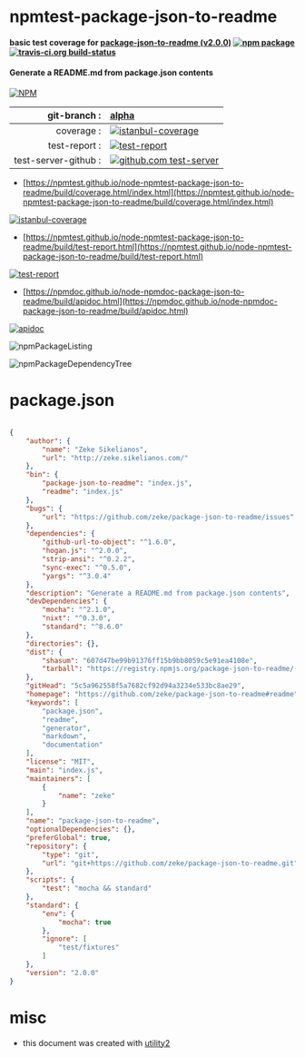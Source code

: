 # npmtest-package-json-to-readme

#### basic test coverage for  [package-json-to-readme (v2.0.0)](https://github.com/zeke/package-json-to-readme#readme)  [![npm package](https://img.shields.io/npm/v/npmtest-package-json-to-readme.svg?style=flat-square)](https://www.npmjs.org/package/npmtest-package-json-to-readme) [![travis-ci.org build-status](https://api.travis-ci.org/npmtest/node-npmtest-package-json-to-readme.svg)](https://travis-ci.org/npmtest/node-npmtest-package-json-to-readme)

#### Generate a README.md from package.json contents

[![NPM](https://nodei.co/npm/package-json-to-readme.png?downloads=true&downloadRank=true&stars=true)](https://www.npmjs.com/package/package-json-to-readme)

| git-branch : | [alpha](https://github.com/npmtest/node-npmtest-package-json-to-readme/tree/alpha)|
|--:|:--|
| coverage : | [![istanbul-coverage](https://npmtest.github.io/node-npmtest-package-json-to-readme/build/coverage.badge.svg)](https://npmtest.github.io/node-npmtest-package-json-to-readme/build/coverage.html/index.html)|
| test-report : | [![test-report](https://npmtest.github.io/node-npmtest-package-json-to-readme/build/test-report.badge.svg)](https://npmtest.github.io/node-npmtest-package-json-to-readme/build/test-report.html)|
| test-server-github : | [![github.com test-server](https://npmtest.github.io/node-npmtest-package-json-to-readme/GitHub-Mark-32px.png)](https://npmtest.github.io/node-npmtest-package-json-to-readme/build/app/index.html) | | build-artifacts : | [![build-artifacts](https://npmtest.github.io/node-npmtest-package-json-to-readme/glyphicons_144_folder_open.png)](https://github.com/npmtest/node-npmtest-package-json-to-readme/tree/gh-pages/build)|

- [https://npmtest.github.io/node-npmtest-package-json-to-readme/build/coverage.html/index.html](https://npmtest.github.io/node-npmtest-package-json-to-readme/build/coverage.html/index.html)

[![istanbul-coverage](https://npmtest.github.io/node-npmtest-package-json-to-readme/build/screenCapture.buildCi.browser.%252Ftmp%252Fbuild%252Fcoverage.lib.html.png)](https://npmtest.github.io/node-npmtest-package-json-to-readme/build/coverage.html/index.html)

- [https://npmtest.github.io/node-npmtest-package-json-to-readme/build/test-report.html](https://npmtest.github.io/node-npmtest-package-json-to-readme/build/test-report.html)

[![test-report](https://npmtest.github.io/node-npmtest-package-json-to-readme/build/screenCapture.buildCi.browser.%252Ftmp%252Fbuild%252Ftest-report.html.png)](https://npmtest.github.io/node-npmtest-package-json-to-readme/build/test-report.html)

- [https://npmdoc.github.io/node-npmdoc-package-json-to-readme/build/apidoc.html](https://npmdoc.github.io/node-npmdoc-package-json-to-readme/build/apidoc.html)

[![apidoc](https://npmdoc.github.io/node-npmdoc-package-json-to-readme/build/screenCapture.buildCi.browser.%252Ftmp%252Fbuild%252Fapidoc.html.png)](https://npmdoc.github.io/node-npmdoc-package-json-to-readme/build/apidoc.html)

![npmPackageListing](https://npmtest.github.io/node-npmtest-package-json-to-readme/build/screenCapture.npmPackageListing.svg)

![npmPackageDependencyTree](https://npmtest.github.io/node-npmtest-package-json-to-readme/build/screenCapture.npmPackageDependencyTree.svg)



# package.json

```json

{
    "author": {
        "name": "Zeke Sikelianos",
        "url": "http://zeke.sikelianos.com/"
    },
    "bin": {
        "package-json-to-readme": "index.js",
        "readme": "index.js"
    },
    "bugs": {
        "url": "https://github.com/zeke/package-json-to-readme/issues"
    },
    "dependencies": {
        "github-url-to-object": "^1.6.0",
        "hogan.js": "^2.0.0",
        "strip-ansi": "^0.2.2",
        "sync-exec": "^0.5.0",
        "yargs": "^3.0.4"
    },
    "description": "Generate a README.md from package.json contents",
    "devDependencies": {
        "mocha": "^2.1.0",
        "nixt": "^0.3.0",
        "standard": "^8.6.0"
    },
    "directories": {},
    "dist": {
        "shasum": "607d47be99b91376ff15b9bb8059c5e91ea4108e",
        "tarball": "https://registry.npmjs.org/package-json-to-readme/-/package-json-to-readme-2.0.0.tgz"
    },
    "gitHead": "5c5a962558f5a7682cf92d94a3234e533bc8ae29",
    "homepage": "https://github.com/zeke/package-json-to-readme#readme",
    "keywords": [
        "package.json",
        "readme",
        "generator",
        "markdown",
        "documentation"
    ],
    "license": "MIT",
    "main": "index.js",
    "maintainers": [
        {
            "name": "zeke"
        }
    ],
    "name": "package-json-to-readme",
    "optionalDependencies": {},
    "preferGlobal": true,
    "repository": {
        "type": "git",
        "url": "git+https://github.com/zeke/package-json-to-readme.git"
    },
    "scripts": {
        "test": "mocha && standard"
    },
    "standard": {
        "env": {
            "mocha": true
        },
        "ignore": [
            "test/fixtures"
        ]
    },
    "version": "2.0.0"
}
```



# misc
- this document was created with [utility2](https://github.com/kaizhu256/node-utility2)
